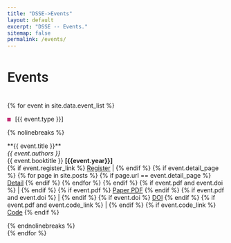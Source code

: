 ```yaml
---
title: "DSSE->Events"
layout: default 
excerpt: "DSSE -- Events."
sitemap: false 
permalink: /events/
---
```



<h1 style="font-family: 'Roboto', sans-serif; font-weight: 500; font-size: 32px;">Events</h1>

<div class="row" style="margin-bottom: 0">
<div id="filterEventByYear" class="filters">
<!-- year button will be added dynamically-->
</div>
</div>

<!-- <div class="row">
<div id="filterByEventDomain" class="filters">
{% for event_type in site.data.event_types %}
<button class="btn  filterBtn " id="{{event_type.type_id}}">{{event_type.broad_event_name}}</button>
{% endfor %}
</div>
</div>
 -->
<br>
<div id="events_space">
{% for event in site.data.event_list %}
<div class="events {{ event.year }} {{ event.type_id }}">
<div class="col-sm-2" style="padding:0px">
 
  <div class="box" style="background-color: #C32B72;"></div>
  <p style="display:inline-block;">[{{ event.type }}] </p>
 
</div>
<div class="col-sm-10">
{% nolinebreaks %}

  <p>**{{ event.title }}** <br/>
  <em>{{ event.authors }} </em><br/>
  {{ event.booktitle }} <b>[{{event.year}}]</b> <br>
  {% if event.register_link %}
    <a href="{{ event.register_link }}" target="_blank">Register</a> |
  {% endif %} 
  {% if event.detail_page %}
    {% for page in site.posts %}
     {% if page.url == event.detail_page %} 
        <a href="{{ page.url | absolute_url }}" target="_blank">Detail</a>
      {% endif %}
    {% endfor %}
  {% endif %} 
  {% if event.pdf and event.doi %} | {% endif %}  
  {% if event.pdf %} <a href="{{ event.pdf }}" target="_blank">Paper PDF</a> {% endif %} {% if event.pdf and event.doi %} | {% endif %} {% if event.doi %} <a href="{{ event.doi }}" target="_blank">DOI</a> {% endif %} {% if event.pdf and event.code_link %} | {% endif %}  {% if event.code_link %} <a href="{{ event.code_link }}" target="_blank">Code</a> {% endif %}
  </p>
{% endnolinebreaks %}

</div>
</div>
{% endfor %}
</div>

<br><br>
<style>

.container {
  height: 200px;
  position: relative;
  border: 3px solid green;
}

.vertical-center {
  margin: 0;
  position: absolute;
  top: 50%;
  -ms-transform: translateY(-50%);
  transform: translateY(-50%);
}

.box {
  display:inline-block;
  width:8px;
  height:8px;
  background-color: grey;
  margin-right:6px;
}
</style>
<br><br>
